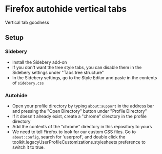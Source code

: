 # Firefox autohide vertical tabs

Vertical tab goodness

## Setup

### Sidebery

- Install the Sidebery add-on
- If you don't want the tree style tabs, you can disable them in the Sidebery settings under "Tabs tree structure"
- In the Sidebery settings, go to the Style Editor and paste in the contents of `sidebery.css`

### Autohide

- Open your profile directory by typing `about:support` in the address bar and pressing the "Open Directory" button under "Profile Directory"
- If it doesn't already exist, create a "chrome" directory in the profile directory
- Add the contents of the "chrome" directory in this repository to yours
- We need to tell Firefox to look for our custom CSS files. Go to `about:config`, search for 'userprof', and double click the toolkit.legacyUserProfileCustomizations.stylesheets preference to switch it to true.
